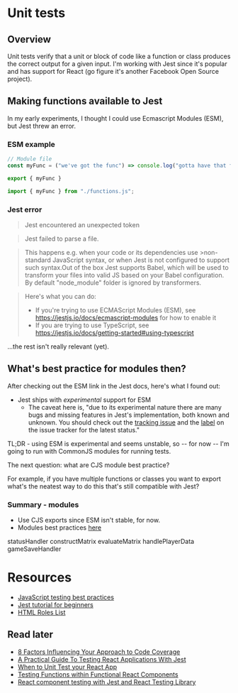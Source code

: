 # Unit tests

## Overview

Unit tests verify that a unit or block of code like a function or class produces the correct output for a given input. I'm working with Jest since it's popular and has support for React (go figure it's another Facebook Open Source project).

## Making functions available to Jest

In my early experiments, I thought I could use Ecmascript Modules (ESM), but Jest threw an error.

### ESM example
```javascript
// Module file
const myFunc = ("we've got the func") => console.log("gotta have that func!");

export { myFunc }
```

```javascript
import { myFunc } from "./functions.js";
```

### Jest error

> Jest encountered an unexpected token

> Jest failed to parse a file.

> This happens e.g. when your code or its dependencies use >non-standard JavaScript syntax, or when Jest is not configured to support such syntax.Out of the box Jest supports Babel, which will be used to transform your files into valid JS based on your Babel configuration. By default "node_module" folder is ignored by transformers.

> Here's what you can do:
> - If you're trying to use ECMAScript Modules (ESM), see https://jestjs.io/docs/ecmascript-modules for how to enable it
> - If you are trying to use TypeScript, see https://jestjs.io/docs/getting-started#using-typescript 

...the rest isn't really relevant (yet).

## What's best practice for modules then?

After checking out the ESM link in the Jest docs, here's what I found out:

- Jest ships with *experimental* support for ESM
  - The caveat here is, "due to its experimental nature there are many bugs and missing features in Jest's implementation, both known and unknown. You should check out the [tracking issue](https://github.com/facebook/jest/issues/9430) and the [label](https://github.com/facebook/jest/labels/ES%20Modules) on the issue tracker for the latest status."

TL;DR - using ESM is experimental and seems unstable, so -- for now -- I'm going to run with CommonJS modules for running tests.

The next question: what are CJS module best practice?

For example, if you have multiple functions or classes you want to export what's the neatest way to do this that's still compatible with Jest?


### Summary - modules

- Use CJS exports since ESM isn't stable, for now.
- Modules best practices [here](../vanilla-js-sandbox/node/modules.md)

statusHandler
constructMatrix
evaluateMatrix
handlePlayerData
gameSaveHandler


# Resources
- [JavaScript testing best practices](https://github.com/goldbergyoni/javascript-testing-best-practices#section-0%EF%B8%8F%E2%83%A3-the-golden-rule)
- [Jest tutorial for beginners](https://www.valentinog.com/blog/jest/)
- [HTML Roles List](https://www.w3.org/TR/html-aria/#docconformance)

## Read later
- [8 Factors Influencing Your Approach to Code Coverage](https://about.codecov.io/blog/8-factors-influencing-your-approach-to-code-coverage/)
- [A Practical Guide To Testing React Applications With Jest](https://www.smashingmagazine.com/2020/06/practical-guide-testing-react-applications-jest/)
- [When to Unit Test your React App](https://bonniedotdev.medium.com/when-to-unit-test-your-react-app-f5b211eb41c9)
- [Testing Functions within Functional React Components](https://medium.com/nerd-for-tech/testing-functions-within-functional-react-components-fd2dc125f47c)
- [React component testing with Jest and React Testing Library](https://jdlt.co.uk/blog/testing-react-components-with-jest-and-react-testing-library/)